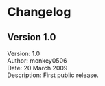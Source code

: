 # Changelog

## Version 1.0

Version:     1.0  
Author:      monkey0506  
Date:        20 March 2009  
Description: First public release.  
